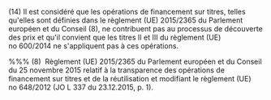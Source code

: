 (14) Il est considéré que les opérations de financement sur titres, telles qu'elles sont définies dans le règlement (UE) 2015/2365 du Parlement européen et du Conseil (8), ne contribuent pas au processus de découverte des prix et qu'il convient que les titres II et III du règlement (UE) no 600/2014 ne s'appliquent pas à ces opérations.

%%% (8)  Règlement (UE) 2015/2365 du Parlement européen et du Conseil du 25 novembre 2015 relatif à la transparence des opérations de financement sur titres et de la réutilisation et modifiant le règlement (UE) no 648/2012 (JO L 337 du 23.12.2015, p. 1).